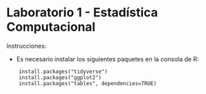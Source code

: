 # Laboratorio 1 - Estadística Computacional

Instrucciones:

* Es necesario instalar los siguientes paquetes en la consola de R:
```
    install.packages("tidyverse")
    install.packages("ggplot2")
    install.packages("tables", dependencies=TRUE)
```
